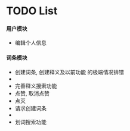 # TODO List

#### 用户模块
* 编辑个人信息

#### 词条模块
* 创建词条, 创建释义及以前功能 的极端情况排错
*
* 完善释义搜索功能
* 点赞, 取消点赞
* 点灭
* 请求创建词条
*
* 划词搜索功能
